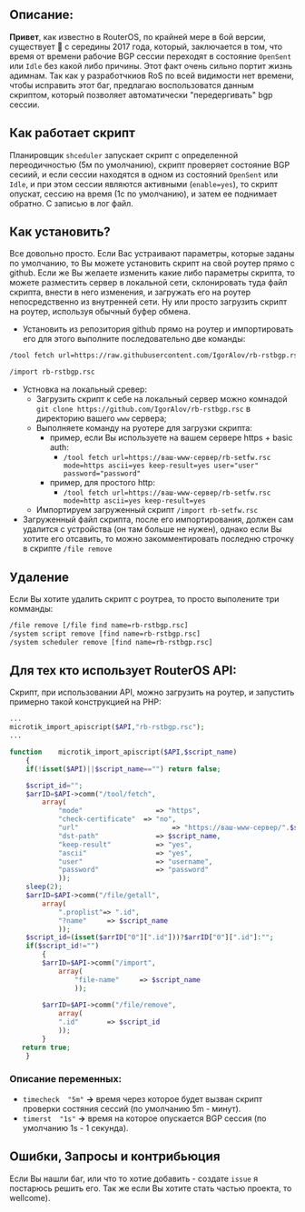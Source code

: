 
## Описание:

**Привет**, как известно в RouterOS, по крайней мере в 6ой версии, существует :bug:  с середины 2017 года, который, заключается в том, что время от времени рабочие BGP сессии переходят в состояние `OpenSent` или `Idle` без какой либо причины. Этот факт очень сильно портит жизнь адимнам. Так как у разработчкиов RoS  по всей видимости нет времени, чтобы исправить этот баг, предлагаю воспользоватся данным скриптом, который позволяет автоматически "передергивать" bgp сессии.

## Как работает скрипт
Планировщик `shceduler` запускает скрипт с определенной переодичностью (5м по умолчанию), скрипт проверяет состояние BGP сесиий, и если сессии находятся в одном из состояний `OpenSent` или `Idle`, и при этом сессии являются активными (`enable=yes`), то скрипт опускат, сессию на время (1с по умолчанию), и затем ее поднимает обратно. C записью в лог файл.

## Как установить?
Все довольно просто. Если Вас устраивают параметры, которые заданы по умолчанию, то Вы можете установить скрипт на свой роутер прямо с github.  Если же Вы желаете изменить какие либо параметры скрипта, то можете разместить сервер в локальной сети, склонировать туда файл скрипта, внести в него изменения, и загружать его на роутер непосредственно из внутренней сети. Ну или просто загрузить скрипт на роутер, используя обычный буфер обмена.
* Установить из репозитория github прямо на роутер и импортировать его для этого выполните последовательно две команды: 
```bash
/tool fetch url=https://raw.githubusercontent.com/IgorAlov/rb-rstbgp.rsc/main/rb-rstbgp.rsc mode=https ascii=yes keep-result=yes 
```
```bash
/import rb-rstbgp.rsc
```
* Устновка на локальный сревер:
   * Загрузить скрипт к себе на локальный сервер можно комнадой `git clone https://github.com/IgorAlov/rb-rstbgp.rsc` в директорию вашего `www` сервера;
   * Выполняете команду на руотере для загрузки скрипта:
      * пример, если Вы используете на вашем сервере https + basic auth:
         * `/tool fetch url=https://ваш-www-сервер/rb-setfw.rsc mode=https ascii=yes keep-result=yes user="user" password="password"`
      * пример, для простого http:
         * `/tool fetch url=https://ваш-www-сервер/rb-setfw.rsc mode=http ascii=yes keep-result=yes`
   * Импортируем загруженный скрипт `/import rb-setfw.rsc`
* Загруженный файл скрипта, после его импортирования, должен сам удалится с устройства (он там больше не нужен), однако если Вы хотите его отсавить, то можно закомментировать последню строчку в скрипте `/file remove`

## Удаление
Если Вы хотите удалить скрипт с роутреа, то просто выполените три комманды:
```bash
/file remove [/file find name=rb-rstbgp.rsc]
/system script remove [find name=rb-rstbgp.rsc]
/system scheduler remove [find name=rb-rstbgp.rsc]
```
## Для тех кто использует RouterOS API:
Скрипт, при использовании API, можно загрузить на роутер, и запустить примерно такой конструкцией на PHP:
```php
...
microtik_import_apiscript($API,"rb-rstbgp.rsc");
...

function	microtik_import_apiscript($API,$script_name)
	{
	if(!isset($API)||$script_name=="") return false;

	$script_id="";
	$arrID=$API->comm("/tool/fetch", 
		array(
			"mode"					=> "https",
        	"check-certificate"  => "no",
        	"url"						=> "https://ваш-www-сервер/".$script_name,
			"dst-path"				=> $script_name,
			"keep-result"			=> "yes",
			"ascii"					=> "yes",
			"user"					=> "username",
			"password"				=> "password"
			));
	sleep(2);
	$arrID=$API->comm("/file/getall", 
		array(
			".proplist"=> ".id",
			"?name"		=> $script_name
			));
	$script_id=(isset($arrID["0"][".id"]))?$arrID["0"][".id"]:"";
	if($script_id!="")
		{
		$arrID=$API->comm("/import", 
	  		array(
				"file-name"		=> $script_name
				));
	
		$arrID=$API->comm("/file/remove", 
			array(
		  	".id"		=> $script_id
		  	));
		}
   return true;
	}
```
### Описание переменных:
* `timecheck  "5m"` **->** время через которое будет вызван скрипт проверки состяния сессий (по умолчанию 5m - минут).
* `timerst  "1s"` **->** время на которое опускается BGP сессия (по умолчанию 1s - 1 секунда).

## Ошибки, Запросы и контрибьюция
Если Вы нашли баг, или что то хотие добавить - создате `issue` я постарюсь решить его. Так же если Вы хотите стать частью проекта, то wellcome).
